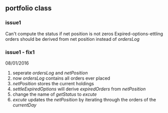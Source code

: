 ## portfolio class

### issue1

Can't compute the status if net position is not zeros
Expired-options-ettling orders should be derived from net position instead of _ordersLog_

### issue1 - fix1

08/01/2016

1. seperate _ordersLog_ and _netPosition_
2. now _ordersLog_ contains all orders ever placed
3. _netPosition_ stores the current holdings
4. _settleExpiredOptions_ will derive _expiredOrders_ from _netPosition_
5. change the name of _getStatus_ to _excute_
6. _excute_ updates the _netPosition_ by iterating through the orders of the _currentDay_